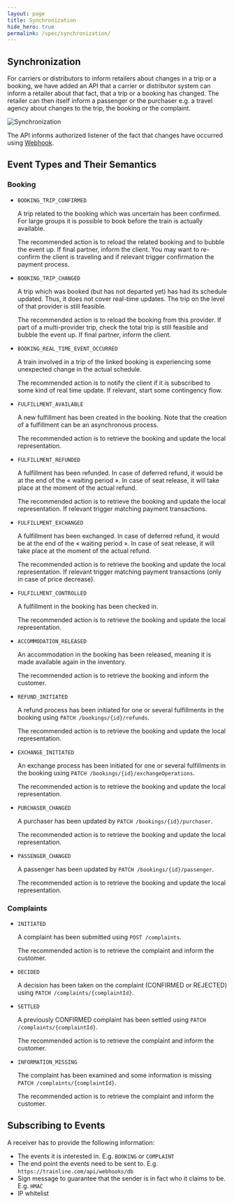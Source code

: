 ```yaml
---
layout: page
title: Synchronization
hide_hero: true
permalink: /spec/synchronization/
---
```


## Synchronization

For carriers or distributors to inform retailers about changes in a trip or a
booking, we have added an API that a carrier or distributor system can inform a
retailer about that fact, that a trip or a booking has changed. The retailer can
then itself inform a passenger or the purchaser e.g. a travel agency about
changes to the trip, the booking or the complaint.

![Synchronization](../images/synchronization/synchronization.png)

The API informs authorized listener of the fact that changes have occurred using
[Webhook](https://en.wikipedia.org/wiki/Webhook).

## Event Types and Their Semantics

### Booking

- `BOOKING_TRIP_CONFIRMED`

  A trip related to the booking which was uncertain has been confirmed. For
  large groups it is possible to book before the train is actually available.

  The recommended action is to reload the related booking and to bubble the
  event up. If final partner, inform the client. You may want to re-confirm the
  client is traveling and if relevant trigger confirmation the payment process.

- `BOOKING_TRIP_CHANGED`

  A trip which was booked (but has not departed yet) has had its schedule
  updated. Thus, it does not cover real-time updates. The trip on the level of
  that provider is still feasible.

  The recommended action is to reload the booking from this provider. If part of
  a multi-provider trip, check the total trip is still feasible and bubble the
  event up. If final partner, inform the client.

- `BOOKING_REAL_TIME_EVENT_OCCURRED`

  A train involved in a trip of the linked booking is experiencing some
  unexpected change in the actual schedule.

  The recommended action is to notify the client if it is subscribed to some
  kind of real time update. If relevant, start some contingency flow.

- `FULFILLMENT_AVAILABLE`

  A new fulfillment has been created in the booking. Note that the creation of a
  fulfillment can be an asynchronous process.

  The recommended action is to retrieve the booking and update the local
  representation.

- `FULFILLMENT_REFUNDED`

  A fulfillment has been refunded. In case of deferred refund, it would be at
  the end of the « waiting period ». In case of seat release, it will take place
  at the moment of the actual refund.

  The recommended action is to retrieve the booking and update the local
  representation. If relevant trigger matching payment transactions.

- `FULFILLMENT_EXCHANGED`

  A fulfillment has been exchanged. In case of deferred refund, it would be at
  the end of the « waiting period ». In case of seat release, it will take place
  at the moment of the actual refund.

  The recommended action is to retrieve the booking and update the local
  representation. If relevant trigger matching payment transactions (only in
  case of price decrease).

- `FULFILLMENT_CONTROLLED`

  A fulfillment in the booking has been checked in.

  The recommended action is to retrieve the booking and update the local
  representation.

- `ACCOMMODATION_RELEASED`

  An accommodation in the booking has been released, meaning it is made
  available again in the inventory.

  The recommended action is to retrieve the booking and inform the customer.

- `REFUND_INITIATED`

  A refund process has been initiated for one or several fulfillments in the
  booking using `PATCH /bookings/{id}/refunds`.

  The recommended action is to retrieve the booking and update the local
  representation.

- `EXCHANGE_INITIATED`

  An exchange process has been initiated for one or several fulfillments in the
  booking using `PATCH /bookings/{id}/exchangeOperations`.

  The recommended action is to retrieve the booking and update the local
  representation.

- `PURCHASER_CHANGED`

  A purchaser has been updated by `PATCH /bookings/{id}/purchaser`.

  The recommended action is to retrieve the booking and update the local
  representation.

- `PASSENGER_CHANGED`

  A passenger has been updated by `PATCH /bookings/{id}/passenger`.

  The recommended action is to retrieve the booking and update the local
  representation.

### Complaints

- `INITIATED`

  A complaint has been submitted using `POST /complaints`.

  The recommended action is to retrieve the complaint and inform the customer.

- `DECIDED`

  A decision has been taken on the complaint (CONFIRMED or REJECTED) using
  `PATCH /complaints/{complaintId}`.

- `SETTLED`

  A previously CONFIRMED complaint has been settled using
  `PATCH /complaints/{complaintId}`.

  The recommended action is to retrieve the complaint and inform the customer.

- `INFORMATION_MISSING`

  The complaint has been examined and some information is missing
  `PATCH /complaints/{complaintId}`.

  The recommended action is to retrieve the complaint and inform the customer.

## Subscribing to Events

A receiver has to provide the following information:

- The events it is interested in. E.g. `BOOKING` or `COMPLAINT`
- The end point the events need to be sent to. E.g.
  `https://trainline.com/api/webhooks/db`
- Sign message to guarantee that the sender is in fact who it claims to be. E.g.
  `HMAC`
- IP whitelist

